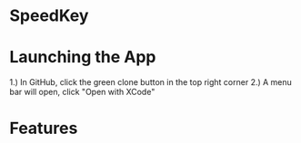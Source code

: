 # SpeedKey




# Launching the App
1.) In GitHub, click the green clone button in the top right corner
2.) A menu bar will open, click "Open with XCode"






# Features

